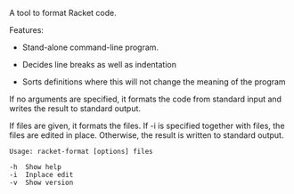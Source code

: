 A tool to format Racket code.

Features:

- Stand-alone command-line program.

- Decides line breaks as well as indentation

- Sorts definitions where this will not change the meaning of the program

If no arguments are specified, it formats the code from standard input and writes the result to standard output.

If files are given, it formats the files. If -i is specified together with files, the files are edited in place. Otherwise, the result is written to standard output.

```
Usage: racket-format [options] files

-h  Show help
-i  Inplace edit
-v  Show version
```
